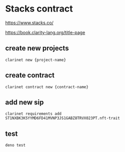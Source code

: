 # Stacks contract

https://www.stacks.co/

https://book.clarity-lang.org/title-page

## create new projects

```
clarinet new {project-name}
```

## create contract

```
clarinet contract new {contract-name}
```

## add new sip

```
clarinet requirements add ST1NXBK3K5YYMD6FD41MVNP3JS1GABZ8TRVX023PT.nft-trait
```

## test

```
deno test
```
